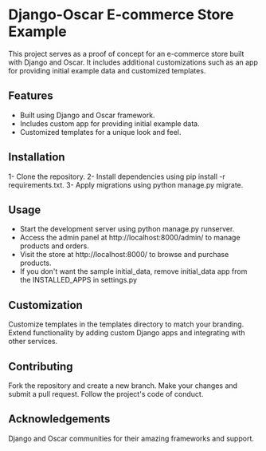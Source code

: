 # Django-Oscar E-commerce Store Example
This project serves as a proof of concept for an e-commerce store built with Django and Oscar. It includes additional customizations such as an app for providing initial example data and customized templates.

## Features
- Built using Django and Oscar framework.
- Includes custom app for providing initial example data.
- Customized templates for a unique look and feel.

## Installation
1- Clone the repository.
2- Install dependencies using pip install -r requirements.txt.
3- Apply migrations using python manage.py migrate.

## Usage
- Start the development server using python manage.py runserver.
- Access the admin panel at http://localhost:8000/admin/ to manage products and orders.
- Visit the store at http://localhost:8000/ to browse and purchase products.
- If you don't want the sample initial_data, remove initial_data app from the INSTALLED_APPS in settings.py
## Customization
Customize templates in the templates directory to match your branding.
Extend functionality by adding custom Django apps and integrating with other services.

## Contributing
Fork the repository and create a new branch.
Make your changes and submit a pull request.
Follow the project's code of conduct.

## Acknowledgements
Django and Oscar communities for their amazing frameworks and support.